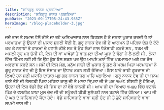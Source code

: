 ```yaml
---
title: "ਸਤਿਗੁਰੁ ਨਾਨਕ ਪ੍ਰਗਟਿਆ"
description: "ਸਤਿਗੁਰੁ ਨਾਨਕ ਪ੍ਰਗਟਿਆ"
pubDate: "2023-09-17T05:24:43.935Z"
heroImage: "/blog-placeholder-3.jpg"
---
```


ਜਦੋ ਰਾਜ ਤੇ ਸਮਾਜ ਵੱਲੋਂ ਕੀਤੇ ਜਾ ਰਹੇ ਅਤਿਆਚਾਰ ਨਾਲ ਬਿਹਬਲ ਹੋ ਕੇ ਜਨਤਾ ਪੁਕਾਰ ਕਰਦੀ ਹੈ ਤਾਂ ਪਰਮਾਤਮਾ ਨੂੰ ਉਹਨਾਂ ਦੀ  ਪੁਕਾਰ ਸੁਨਣੀ ਪੈਂਦੀ ਹੈਂ, ਗੁਰੂ ਨਾਨਕ ਦੇਵ ਜੀ ਦੇ ਆਗਮਨ ਤੋਂ ਪਹਿਲਾ  ਦੇਸ਼ ਦੇ ਟੋਟੇ ਕਰ ਕੇ ਨਵਾਬਾਂ ਤੇ ਹਾਕਮਾਂ ਦੇ ਹਵਾਲੇ ਕੀਤੇ ਸਨ ਤੇ ਉਹ  ਲੋਕਾਂ ਨਾਲ ਧੱਕੇਸ਼ਾਹੀ ਕਰਦੇ ਸਨ , ਧਰਮ ਦੀ ਅਸਲੀ ਰੂਹ ਮਰ ਚੁੱਕੀ ਸੀ, ਇਸ ਦੀ ਥਾਂ ਪਾਖੰਡਾਂ ਤੇ ਬਾਹਮਣਾ ਦੀਆਂ ਪੂਜਾ ਦੇ ਢੰਗਾਂ ਨੇ ਲੈ ਲਈ ਸੀ , ਲੋਕਾਂ ਵਿੱਚ ਹਿੰਮਤ ਨਹੀਂ ਸੀ  ਕਿ ਉਹ ਕੁੱਝ ਬੋਲ ਸਕਣ ਪਰ ਉਹ ਆਪਣੇ ਮਨਾਂ ਵਿੱਚ ਪਰਮਾਤਮਾ ਅਗੇ ਹਰ ਰੋਜ ਅਰਦਾਸ ਕਰਦੇ ਸਨ। ਸਮੇਂ ਦੀ ਇਸ ਮੰਗ, ਮਨੁੱਖ ਜਾਤੀ ਦੀ ਪੁਕਾਰ ਨੂੰ ਸੁਣ ਕੇ ਪਰਮ ਪਿਤਾ ਪਰਮਾਤਮਾ ਨੇ ਗੁਰੂ ਨਾਨਕ ਦੇਵ ਜੀ ਨੂੰ ਇਸ ਸੰਸਾਰ ਦਾ ਉਧਾਰ ਕਰਨ ਲਈ ਭੇਜਿਆ। ਇਸ ਬਾਰੇ ਭਾਈ ਗੁਰਦਾਸ ਜੀ ਲਿਖਦੇ ਹਨ
ਸੁਣੀ ਪੁਕਾਰਿ ਦਾਤਾਰ ਪ੍ਭੁ ਗੁਰੁ ਨਾਨਕ ਜਗ ਮਾਹਿ ਪਠਾਇਆ।
ਗੁਰੂ ਨਾਨਕ ਦੇਵ ਜੀ ਦਾ ਜਨਮ ਰਾਏ ਭੋਏ ਦੀ ਤੰਲਵਡੀ ਪਿਤਾ ਮਹਿਤਾ ਕਾਲੂ ਜੀ ਤੇ ਮਾਤਾ ਤਿ੍ਪਤਾ ਜੀ ਦੇ ਘਰ ੧੪੬੯ ਈਸਵੀ ਨੂੰ ਹੋਇਆ, ਉਹਨਾਂ ਦੀ ਇਕ ਵੱਡੀ ਭੈਣ ਸੀ ਜਿਸ ਦਾ ਨਾਂ ਬੇਬੇ ਨਾਨਕੀ ਸੀ। 
ਆਪ ਜੀ ਦਾ ਵਿਆਹ ੧੫੪੪ ਵਿੱਚ ਵਟਾਲੇ ਪਿੰਡ ਦੇ ਵਸਨੀਕ ਬਾਬਾ ਮੂਲ ਚੰਦ ਜੀ ਦੀ ਸਪੁੱਤਰੀ ਬੀਬੀ ਸੁਲੱਖਣੀ ਨਾਲ ਬਟਾਲੇ ਵਿੱਚ ਹੋਇਆ। 
ਆਪ ਜੀ ਦੇ ਘਰ ਦੋ ਸਾਹਿਬਜਾਦੇ ਪੈਦਾ ਹੋਏ। ਵੱਡੇ ਸਾਹਿਬਜਾਦੇ ਬਾਬਾ ਸ੍ਰੀ ਚੰਦ ਜੀ ਤੇ ਛੋਟੇ ਸਾਹਿਬਜਾਦੇ ਬਾਬਾ ਲਖਮੀ ਦਾਸ ਜੀ।


